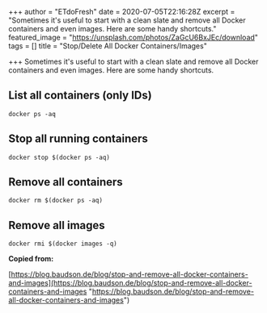 +++
author = "ETdoFresh"
date = 2020-07-05T22:16:28Z
excerpt = "Sometimes it's useful to start with a clean slate and remove all Docker containers and even images. Here are some handy shortcuts."
featured_image = "https://unsplash.com/photos/ZaGcU6BxJEc/download"
tags = []
title = "Stop/Delete All Docker Containers/Images"

+++
Sometimes it's useful to start with a clean slate and remove all Docker containers and even images. Here are some handy shortcuts.

## **List all containers (only IDs)**

    docker ps -aq

## **Stop all running containers**

    docker stop $(docker ps -aq)

## **Remove all containers**

    docker rm $(docker ps -aq)

## **Remove all images**

    docker rmi $(docker images -q)

**Copied from:**

[https://blog.baudson.de/blog/stop-and-remove-all-docker-containers-and-images](https://blog.baudson.de/blog/stop-and-remove-all-docker-containers-and-images "https://blog.baudson.de/blog/stop-and-remove-all-docker-containers-and-images")